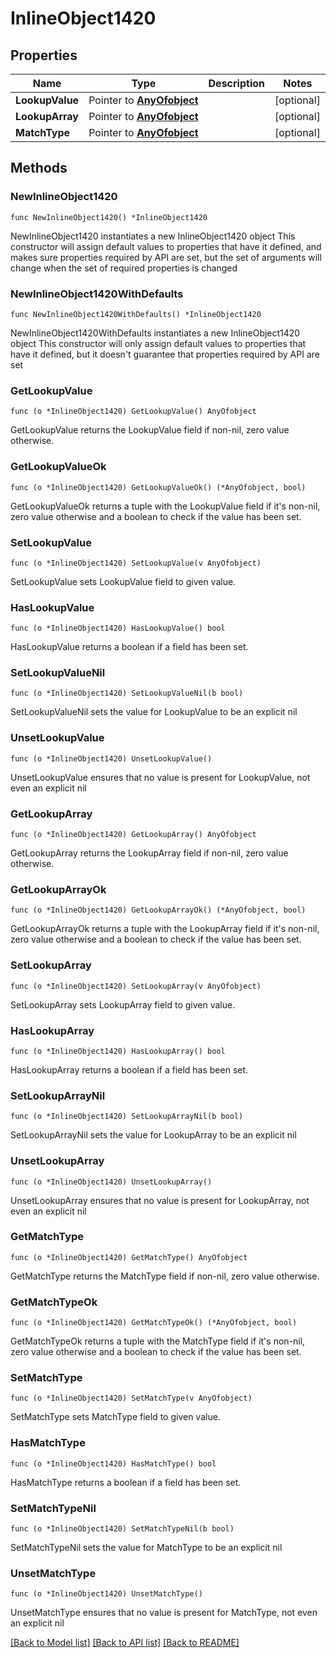 # InlineObject1420

## Properties

Name | Type | Description | Notes
------------ | ------------- | ------------- | -------------
**LookupValue** | Pointer to [**AnyOfobject**](anyOf&lt;object&gt;.md) |  | [optional] 
**LookupArray** | Pointer to [**AnyOfobject**](anyOf&lt;object&gt;.md) |  | [optional] 
**MatchType** | Pointer to [**AnyOfobject**](anyOf&lt;object&gt;.md) |  | [optional] 

## Methods

### NewInlineObject1420

`func NewInlineObject1420() *InlineObject1420`

NewInlineObject1420 instantiates a new InlineObject1420 object
This constructor will assign default values to properties that have it defined,
and makes sure properties required by API are set, but the set of arguments
will change when the set of required properties is changed

### NewInlineObject1420WithDefaults

`func NewInlineObject1420WithDefaults() *InlineObject1420`

NewInlineObject1420WithDefaults instantiates a new InlineObject1420 object
This constructor will only assign default values to properties that have it defined,
but it doesn't guarantee that properties required by API are set

### GetLookupValue

`func (o *InlineObject1420) GetLookupValue() AnyOfobject`

GetLookupValue returns the LookupValue field if non-nil, zero value otherwise.

### GetLookupValueOk

`func (o *InlineObject1420) GetLookupValueOk() (*AnyOfobject, bool)`

GetLookupValueOk returns a tuple with the LookupValue field if it's non-nil, zero value otherwise
and a boolean to check if the value has been set.

### SetLookupValue

`func (o *InlineObject1420) SetLookupValue(v AnyOfobject)`

SetLookupValue sets LookupValue field to given value.

### HasLookupValue

`func (o *InlineObject1420) HasLookupValue() bool`

HasLookupValue returns a boolean if a field has been set.

### SetLookupValueNil

`func (o *InlineObject1420) SetLookupValueNil(b bool)`

 SetLookupValueNil sets the value for LookupValue to be an explicit nil

### UnsetLookupValue
`func (o *InlineObject1420) UnsetLookupValue()`

UnsetLookupValue ensures that no value is present for LookupValue, not even an explicit nil
### GetLookupArray

`func (o *InlineObject1420) GetLookupArray() AnyOfobject`

GetLookupArray returns the LookupArray field if non-nil, zero value otherwise.

### GetLookupArrayOk

`func (o *InlineObject1420) GetLookupArrayOk() (*AnyOfobject, bool)`

GetLookupArrayOk returns a tuple with the LookupArray field if it's non-nil, zero value otherwise
and a boolean to check if the value has been set.

### SetLookupArray

`func (o *InlineObject1420) SetLookupArray(v AnyOfobject)`

SetLookupArray sets LookupArray field to given value.

### HasLookupArray

`func (o *InlineObject1420) HasLookupArray() bool`

HasLookupArray returns a boolean if a field has been set.

### SetLookupArrayNil

`func (o *InlineObject1420) SetLookupArrayNil(b bool)`

 SetLookupArrayNil sets the value for LookupArray to be an explicit nil

### UnsetLookupArray
`func (o *InlineObject1420) UnsetLookupArray()`

UnsetLookupArray ensures that no value is present for LookupArray, not even an explicit nil
### GetMatchType

`func (o *InlineObject1420) GetMatchType() AnyOfobject`

GetMatchType returns the MatchType field if non-nil, zero value otherwise.

### GetMatchTypeOk

`func (o *InlineObject1420) GetMatchTypeOk() (*AnyOfobject, bool)`

GetMatchTypeOk returns a tuple with the MatchType field if it's non-nil, zero value otherwise
and a boolean to check if the value has been set.

### SetMatchType

`func (o *InlineObject1420) SetMatchType(v AnyOfobject)`

SetMatchType sets MatchType field to given value.

### HasMatchType

`func (o *InlineObject1420) HasMatchType() bool`

HasMatchType returns a boolean if a field has been set.

### SetMatchTypeNil

`func (o *InlineObject1420) SetMatchTypeNil(b bool)`

 SetMatchTypeNil sets the value for MatchType to be an explicit nil

### UnsetMatchType
`func (o *InlineObject1420) UnsetMatchType()`

UnsetMatchType ensures that no value is present for MatchType, not even an explicit nil

[[Back to Model list]](../README.md#documentation-for-models) [[Back to API list]](../README.md#documentation-for-api-endpoints) [[Back to README]](../README.md)


